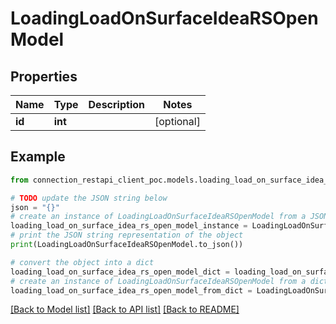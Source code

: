 # LoadingLoadOnSurfaceIdeaRSOpenModel


## Properties

Name | Type | Description | Notes
------------ | ------------- | ------------- | -------------
**id** | **int** |  | [optional] 

## Example

```python
from connection_restapi_client_poc.models.loading_load_on_surface_idea_rs_open_model import LoadingLoadOnSurfaceIdeaRSOpenModel

# TODO update the JSON string below
json = "{}"
# create an instance of LoadingLoadOnSurfaceIdeaRSOpenModel from a JSON string
loading_load_on_surface_idea_rs_open_model_instance = LoadingLoadOnSurfaceIdeaRSOpenModel.from_json(json)
# print the JSON string representation of the object
print(LoadingLoadOnSurfaceIdeaRSOpenModel.to_json())

# convert the object into a dict
loading_load_on_surface_idea_rs_open_model_dict = loading_load_on_surface_idea_rs_open_model_instance.to_dict()
# create an instance of LoadingLoadOnSurfaceIdeaRSOpenModel from a dict
loading_load_on_surface_idea_rs_open_model_from_dict = LoadingLoadOnSurfaceIdeaRSOpenModel.from_dict(loading_load_on_surface_idea_rs_open_model_dict)
```
[[Back to Model list]](../README.md#documentation-for-models) [[Back to API list]](../README.md#documentation-for-api-endpoints) [[Back to README]](../README.md)


